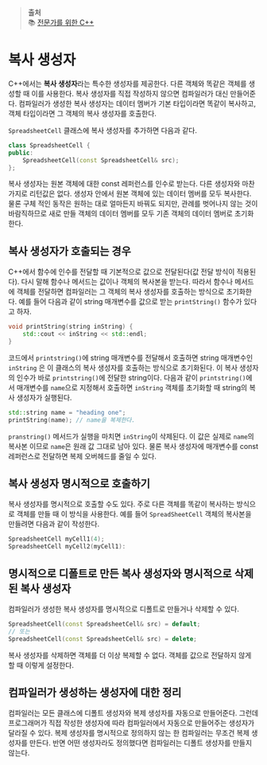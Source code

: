 > **출처** <br>
> 📚 [전문가를 위한 C++](https://product.kyobobook.co.kr/detail/S000201305611)

# 복사 생성자

C++에서는 **복사 생성자**라는 특수한 생성자를 제공한다. 다른 객체와 똑같은 객체를 생성할 때 이를 사용한다. 복사 생성자를 직접 작성하지 않으면 컴파일러가 대신 만들어준다. 컴파일러가 생성한 복사 생성자는 데이터 멤버가 기본 타입이라면 똑같이 복사하고, 객체 타입이라면 그 객체의 복사 생성자를 호출한다.

`SpreadsheetCell` 클래스에 복사 생성자를 추가하면 다음과 같다.

```c++
class SpreadsheetCell {
public:
    SpreadsheetCell(const SpreadsheetCell& src);
};
```

복사 생성자는 원본 객체에 대한 const 레퍼런스를 인수로 받는다. 다른 생성자와 마찬가지로 리턴값은 없다. 생성자 안에서 원본 객체에 있는 데이터 멤버를 모두 복사한다. 물론 구체 적인 동작은 원하는 대로 얼마든지 바꿔도 되지만, 관례를 벗어나지 않는 것이 바람직하므로 새로 만들 객체의 데이터 멤버를 모두 기존 객체의 데이터 멤버로 초기화한다.

## 복사 생성자가 호출되는 경우

C++에서 함수에 인수를 전달할 때 기본적으로 값으로 전달된다(값 전달 방식이 적용된다). 다시 말해 함수나 메서드는 값이나 객체의 복사본을 받는다. 따라서 함수나 메서드에 객체를 전달하면 컴파일러는 그 객체의 복사 생성자를 호출하는 방식으로 초기화한다. 예를 들어 다음과 같이 string 매개변수를 값으로 받는 `printString()` 함수가 있다고 하자.

```c++
void printString(string inString) {
    std::cout << inString << std::endl;
}
```

코드에서 `printstring()`에 string 매개변수를 전달해서 호출하면 string 매개변수인 `inString` 은 이 클래스의 복사 생성자를 호출하는 방식으로 초기화된다. 이 복사 생성자의 인수가 바로 `printstring()`에 전달한 string이다. 다음과 같이 `printstring()`에서 매개변수를 `name`으로 지정해서 호출하면 `inString` 객체를 초기화할 때 string의 복사 생성자가 실행된다.

```c++
std::string name = "heading one";
printString(name); // name을 복제한다.
```

`pranstring()` 메서드가 실행을 마치면 `inString`이 삭제된다. 이 값은 실제로 `name`의 복사본 이므로 `name`은 원래 값 그대로 남아 있다. 물론 복사 생성자에 매개변수를 const 레퍼런스로 전달하면 복제 오버헤드를 줄일 수 있다.

## 복사 생성자 명시적으로 호출하기

복사 생성자를 명시적으로 호출할 수도 있다. 주로 다른 객체를 똑같이 복사하는 방식으로 객체를 만들 때 이 방식을 사용한다. 예를 들어 `SpreadSheetCell` 객체의 복사본을 만들려면 다음과 같이 작성한다.

```c++
SpreadsheetCell myCell1(4);
SpreadsheetCell myCell2(myCell1):
```

## 명시적으로 디폴트로 만든 복사 생성자와 명시적으로 삭제된 복사 생성자

컴파일러가 생성한 복사 생성자를 명시적으로 디폴트로 만들거나 삭제할 수 있다.

```c++
SpreadsheetCell(const SpreadsheetCell& src) = default;
// 또는
SpreadsheetCell(const SpreadsheetCell& src) = delete;
```

복사 생성자를 삭제하면 객체를 더 이상 복제할 수 없다. 객체를 값으로 전달하지 않게 할 때 이렇게 설정한다.

## 컴파일러가 생성하는 생성자에 대한 정리

컴파일러는 모든 클래스에 디폴트 생성자와 복제 생성자를 자동으로 만들어준다. 그런데 프로그래머가 직접 작성한 생성자에 따라 컴파일러에서 자동으로 만들어주는 생성자가 달라질 수 있다. 복제 생성자를 명시적으로 정의하지 않는 한 컴파일러는 무조건 복제 생성자를 만든다. 반면 어떤 생성자라도 정의했다면 컴파일러는 디폴트 생성자를 만들지 않는다.
